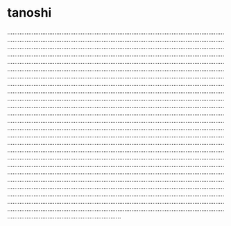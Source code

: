 # tanoshi

.............................................................................................................................................................................................................................................................................................................................................................................................................................................................................................................................................................................................................................................................................................................................................................................................................................................................................................................................................................................................................................................................................................................................................................................................................................................................................................................................................................................................................................................................................................................................................................................................................................................................................................................................................................................................................................................................................................................................................................................................................................................................................................................................................................................................................................................................................................................................................................................................................................................................................................................................................................................................................................................................................................................................................................................................................................................................................................................................................................................................................................................................................................................................................................................................................................................................................................